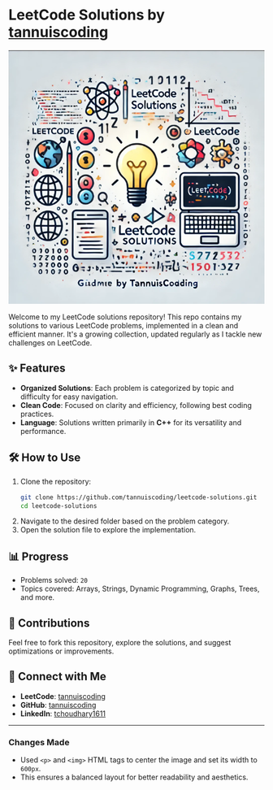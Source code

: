 # LeetCode Solutions by [tannuiscoding](https://github.com/tannuiscoding)

<p align="center">
  <img src="./leetcode.png" alt="LeetCode Banner" width="600">
</p>

Welcome to my LeetCode solutions repository! This repo contains my solutions to various LeetCode problems, implemented in a clean and efficient manner. It's a growing collection, updated regularly as I tackle new challenges on LeetCode.

## ✨ Features
- **Organized Solutions**: Each problem is categorized by topic and difficulty for easy navigation.
- **Clean Code**: Focused on clarity and efficiency, following best coding practices.
- **Language**: Solutions written primarily in **C++** for its versatility and performance.

## 🛠️ How to Use
1. Clone the repository:
   ```bash
   git clone https://github.com/tannuiscoding/leetcode-solutions.git
   cd leetcode-solutions
   ```
2. Navigate to the desired folder based on the problem category.
3. Open the solution file to explore the implementation.

## 📊 Progress
- Problems solved: `20`
- Topics covered: Arrays, Strings, Dynamic Programming, Graphs, Trees, and more.

## 🤝 Contributions
Feel free to fork this repository, explore the solutions, and suggest optimizations or improvements.

## 📧 Connect with Me
- **LeetCode**: [tannuiscoding](https://leetcode.com/tannuiscoding)
- **GitHub**: [tannuiscoding](https://github.com/tannuiscoding)
- **LinkedIn**: [tchoudhary1611](https://linkedin.com/in/tchoudhary1611)

---

### Changes Made
- Used `<p>` and `<img>` HTML tags to center the image and set its width to `600px`.
- This ensures a balanced layout for better readability and aesthetics.
